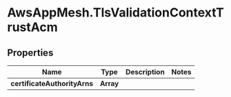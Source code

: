 # AwsAppMesh.TlsValidationContextTrustAcm

## Properties

Name | Type | Description | Notes
------------ | ------------- | ------------- | -------------
**certificateAuthorityArns** | **Array** |  | 


